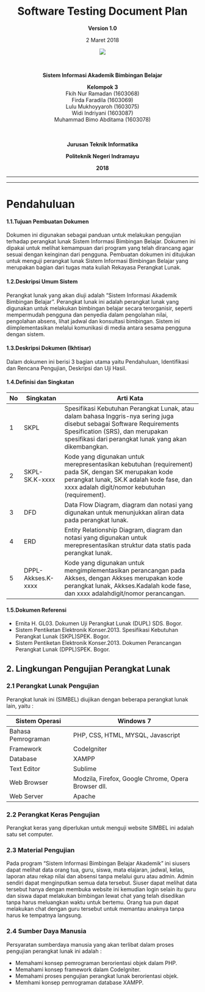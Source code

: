 <html>
<body>
<div align="center"><h1>Software Testing Document Plan</h1></div>

<p align="center"><b>Version 1.0 </b><br>
<p align="center">2 Maret 2018</b>
<p align="center">
<img src="https://2.bp.blogspot.com/-dxdRgMQGbLk/WpA-Tp2rNGI/AAAAAAAAAh8/3_jBWFb7Cf48033QvB34D2WCwoN2sxZLgCLcBGAs/s1000/index.png"/>
</p>

<br><p align="center"><b> Sistem Informasi Akademik Bimbingan Belajar<br>
<p align="center">Kelompok 3 <br></b>
 Fkih Nur Ramadan				(1603068)<br>
 Firda Faradila		(1603069)<br>
 Lulu Mukhoyyaroh			(1603075)<br>
 Widi Indriyani		(1603087) <br>
 Muhammad Bimo Abditama (1603078)	
<br><br><br>

<p align="center"><b>Jurusan Teknik Informatika</b><br>
<p align="center"><b>Politeknik Negeri Indramayu</b>
<p align="center"><b>2018</b>
</p>
</body>
</html>


--------

--------

# Pendahuluan #

#### 1.1.Tujuan Pembuatan Dokumen

Dokumen ini digunakan sebagai panduan untuk melakukan pengujian
terhadap perangkat lunak Sistem Informasi Bimbingan Belajar. Dokumen ini
dipakai untuk melihat kemampuan dari program yang telah dirancang agar sesuai
dengan keinginan dari pengguna. Pembuatan dokumen ini ditujukan untuk
menguji perangkat lunak Sistem Informasi Bimbingan Belajar yang merupakan
bagian dari tugas mata kuliah Rekayasa Perangkat Lunak.

#### 1.2.Deskripsi Umum Sistem

Perangkat lunak yang akan diuji adalah “Sistem Informasi Akademik Bimbingan Belajar”. Perangkat lunak ini adalah perangkat lunak yang digunakan untuk
melakukan bimbingan belajar secara terorganisir, seperti mempermudah pengguna dan penyedia dalam pengolahan nilai, pengolahan absens, lihat jadwal dan konsultasi bimbingan. Sistem ini diimplementasikan melalui komunikasi di media antara sesama pengguna dengan
sistem.

#### 1.3.Deskripsi Dokumen (Ikhtisar)

Dalam dokumen ini berisi 3 bagian utama yaitu Pendahuluan, Identifikasi
dan Rencana Pengujian, Deskripsi dan Uji Hasil.

#### 1.4.Definisi dan Singkatan

| No | Singkatan | Arti Kata |
|------|----|--------|
| 1 | SKPL | Spesifikasi Kebutuhan Perangkat Lunak, atau dalam bahasa Inggris-nya sering juga disebut sebagai Software Requirements Spesification (SRS), dan merupakan spesifikasi dari perangkat lunak yang akan dikembangkan. |
| 2 | SKPL-SK.K-xxxx | Kode yang digunakan untuk merepresentasikan kebutuhan (requirement) pada SK, dengan SK merupakan kode perangkat lunak, SK.K adalah kode fase, dan xxxx adalah digit/nomor kebutuhan (requirement). |
| 3 | DFD | Data Flow Diagram, diagram dan notasi yang digunakan untuk menunjukkan aliran data pada perangkat lunak. |
| 4 | ERD | Entity Relationship Diagram, diagram dan notasi yang digunakan untuk merepresentasikan struktur data statis pada perangkat lunak. |
| 5  | DPPL-Akkses.K-xxxx | Kode yang digunakan untuk mengimplementasikan perancangan pada Akkses, dengan Akkses merupakan kode perangkat lunak, Akkses.Kadalah kode fase, dan xxxx adalahdigit/nomor perancangan. |

#### 1.5.Dokumen Referensi

* Ernita H. GL03. Dokumen Uji Perangkat Lunak (DUPL) SDS. Bogor.
* Sistem Pentiketan Elektronik Konser.2013. Spesifikasi Kebutuhan Perangkat
Lunak (SKPL)SPEK. Bogor.
* Sistem Pentiketan Elektronik Konser.2013. Dokumen Perancangan Perangkat
Lunak (DPPL)SPEK. Bogor.

## 2. Lingkungan Pengujian Perangkat Lunak  

### 2.1 Perangkat Lunak Pengujian  
Perangkat lunak ini (SIMBEL) diujikan dengan beberapa perangkat lunak lain, yaitu :  
  
|Sistem Operasi | Windows 7|  
|------|-------|  
| Bahasa Pemrograman | PHP, CSS, HTML, MYSQL, Javascript|  
| Framework | CodeIgniter|  
| Database | XAMPP|  
| Text Editor | Sublime|  
| Web Browser | Modzila, Firefox, Google Chrome, Opera Browser dll.|  
| Web Server | Apache|  
  
### 2.2 Perangkat Keras Pengujian  
Perangkat keras yang diperlukan untuk menguji website SIMBEL ini adalah satu set computer.  
  
### 2.3 Material Pengujian  
Pada program “Sistem Informasi Bimbingan Belajar Akademik” ini siusers dapat melihat data orang tua, guru, siswa, mata elajaran, jadwal, kelas, laporan atau rekap nilai dan absensi tanpa melalui guru atau admin. Admin sendiri dapat menginputkan semua data tersebut. Siuser dapat melihat data tersebut hanya dengan membuka website ini kemudian login selain itu guru dan siswa dapat melakukan bimbingan lewat chat yang telah disedikan tanpa harus meluangkan waktu untuk bertemu. Orang tua pun dapat melakukan chat dengan guru tersebut untuk memantau anaknya tanpa harus ke tempatnya langsung.  
### 2.4 Sumber Daya Manusia  
Persyaratan sumberdaya manusia yang akan terlibat dalam proses pengujian perangkat lunak ini adalah :  
* Memahami konsep pemrograman berorientasi objek dalam PHP.  
* Memahami konsep framework dalam CodeIgniter.  
* Memahami proses pengujian perangkat lunak berorientasi objek.  
* Memhami konsep pemrograman database XAMPP.
